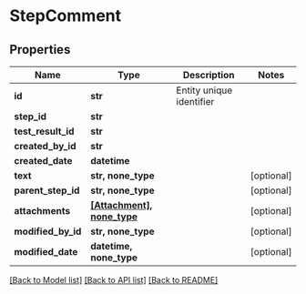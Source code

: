 # StepComment


## Properties
Name | Type | Description | Notes
------------ | ------------- | ------------- | -------------
**id** | **str** | Entity unique identifier | 
**step_id** | **str** |  | 
**test_result_id** | **str** |  | 
**created_by_id** | **str** |  | 
**created_date** | **datetime** |  | 
**text** | **str, none_type** |  | [optional] 
**parent_step_id** | **str, none_type** |  | [optional] 
**attachments** | [**[Attachment], none_type**](Attachment.md) |  | [optional] 
**modified_by_id** | **str, none_type** |  | [optional] 
**modified_date** | **datetime, none_type** |  | [optional] 

[[Back to Model list]](../README.md#documentation-for-models) [[Back to API list]](../README.md#documentation-for-api-endpoints) [[Back to README]](../README.md)


